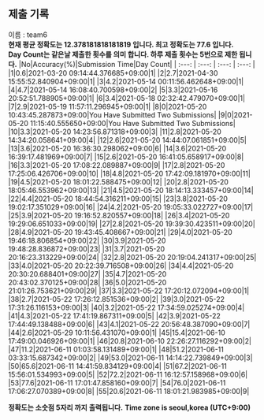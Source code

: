 


  
## 제출 기록  
이름 : team6  
**현재 평균 정확도는 12.378181818181819 입니다. 최고 정확도는 77.6 입니다.**  
**Day Count는 같은날 제출한 횟수를 의미 합니다. 하루 제출 횟수는 5번으로 제한 됩니다.**
|No|Accuracy(%)|Submission Time|Day Count|
| :---: | :---: | :---: | :---: |
|1|0.6|2021-03-20 09:14:44.376685+09:00|1|
|2|2.7|2021-04-30 15:55:52.840904+09:00|1|
|3|4.2|2021-05-14 00:11:56.462648+09:00|1|
|4|4.7|2021-05-14 16:08:40.700598+09:00|2|
|5|3.3|2021-05-16 20:52:51.788905+09:00|1|
|6|3.4|2021-05-18 02:32:42.479070+09:00|1|
|7|2.9|2021-05-19 11:57:11.296945+09:00|1|
|8|0|2021-05-20 10:43:45.287873+09:00|You Have Submitted Two Submissions|
|9|0|2021-05-20 11:15:40.555650+09:00|You Have Submitted Two Submissions|
|10|3.3|2021-05-20 14:23:56.871318+09:00|3|
|11|2.8|2021-05-20 14:34:20.058641+09:00|4|
|12|2.6|2021-05-20 14:44:07.061851+09:00|5|
|13|3.6|2021-05-20 16:36:30.298062+09:00|6|
|14|3.6|2021-05-20 16:39:17.481969+09:00|7|
|15|2.6|2021-05-20 16:41:05.658917+09:00|8|
|16|3.3|2021-05-20 17:08:22.089887+09:00|9|
|17|2.8|2021-05-20 17:25:06.426706+09:00|10|
|18|4.8|2021-05-20 17:42:09.181970+09:00|11|
|19|4.5|2021-05-20 18:01:22.588475+09:00|12|
|20|2.8|2021-05-20 18:05:46.553962+09:00|13|
|21|4.5|2021-05-20 18:14:13.333457+09:00|14|
|22|4.4|2021-05-20 18:44:54.316211+09:00|15|
|23|3.8|2021-05-20 19:02:17.351029+09:00|16|
|24|4.2|2021-05-20 19:05:33.022727+09:00|17|
|25|3.9|2021-05-20 19:16:52.820557+09:00|18|
|26|3.4|2021-05-20 19:29:06.651033+09:00|19|
|27|2.8|2021-05-20 19:39:30.423511+09:00|20|
|28|4.9|2021-05-20 19:43:45.408667+09:00|21|
|29|4.0|2021-05-20 19:46:18.806854+09:00|22|
|30|3.9|2021-05-20 19:48:28.836872+09:00|23|
|31|3.7|2021-05-20 20:16:23.313229+09:00|24|
|32|2.8|2021-05-20 20:19:04.241317+09:00|25|
|33|4.0|2021-05-20 20:22:39.716508+09:00|26|
|34|4.4|2021-05-20 20:30:20.688401+09:00|27|
|35|4.7|2021-05-20 20:43:02.370125+09:00|28|
|36|5.0|2021-05-20 21:01:26.753621+09:00|29|
|37|3.3|2021-05-22 17:20:12.072094+09:00|1|
|38|2.7|2021-05-22 17:26:12.851536+09:00|2|
|39|3.0|2021-05-22 17:31:26.116153+09:00|3|
|40|3.2|2021-05-22 17:34:59.025274+09:00|4|
|41|4.3|2021-05-22 17:41:19.867311+09:00|5|
|42|3.9|2021-05-22 17:44:49.138488+09:00|6|
|43|4.1|2021-05-22 20:56:48.387090+09:00|7|
|44|2.6|2021-05-29 10:11:56.431070+09:00|1|
|45|15.4|2021-06-10 17:49:00.046926+09:00|1|
|46|20.8|2021-06-10 22:26:27.116292+09:00|2|
|47|11.2|2021-06-11 01:03:58.131489+09:00|1|
|48|51.2|2021-06-11 03:33:15.687342+09:00|2|
|49|53.0|2021-06-11 14:14:22.739849+09:00|3|
|50|65.6|2021-06-11 14:41:59.834129+09:00|4|
|51|67.2|2021-06-11 15:56:01.534993+09:00|5|
|52|72.2|2021-06-11 16:12:57.158968+09:00|6|
|53|77.6|2021-06-11 17:01:47.858160+09:00|7|
|54|76.0|2021-06-11 17:06:27.070389+09:00|8|
|55|20.6|2021-06-11 18:01:21.983985+09:00|9|


**정확도는 소숫점 5자리 까지 출력됩니다.**
**Time zone is seoul,korea (UTC+9:00)**
